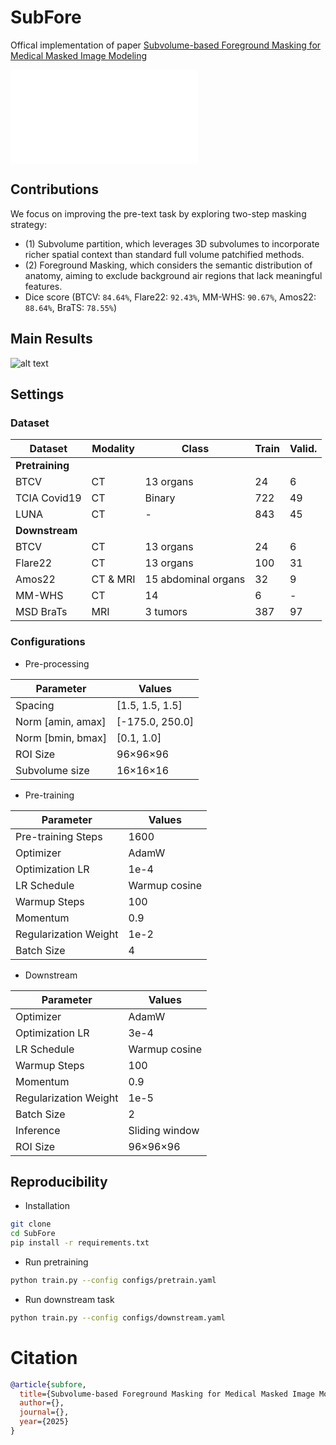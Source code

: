 # SubFore
Offical implementation of paper [Subvolume-based Foreground Masking for Medical Masked Image Modeling]()

![alt text](assets/framework.pdf "Framework")

## Contributions
We focus on improving the pre-text task by exploring two-step
masking strategy: 

- (1) Subvolume partition, which leverages 3D subvolumes to incorporate richer spatial context than standard full volume patchified methods.
- (2) Foreground Masking, which considers the semantic distribution of anatomy, aiming to exclude background air regions that lack meaningful features.
- Dice score (BTCV: `84.64%`, Flare22: `92.43%`, MM-WHS: `90.67%`, Amos22: `88.64%`, BraTS: `78.55%`)

## Main Results

![alt text](assets/segmentation.png "Segmentation")

## Settings

### Dataset

| **Dataset**          | **Modality**  | **Class**                  | **Train** | **Valid.** |
|-----------------------|--------------|----------------------------|-----------|------------|
| **Pretraining**       |              |                            |           |            |
| BTCV             | CT           | 13 organs                 | 24        | 6          |
| TCIA Covid19         | CT           | Binary                    | 722       | 49         |
| LUNA                 | CT           | -                         | 843       | 45         |
| **Downstream**        |              |                            |           |            |
| BTCV            | CT           | 13 organs                 | 24        | 6          |
| Flare22              | CT           | 13 organs                 | 100       | 31         |
| Amos22               | CT & MRI     | 15 abdominal organs       | 32        | 9          |
| MM-WHS               | CT           | 14                        | 6         | -          |
| MSD BraTs            | MRI          | 3 tumors                  | 387       | 97         |


### Configurations

- Pre-processing

| **Parameter**          | **Values**          |
|-------------------------|---------------------|
| Spacing                | [1.5, 1.5, 1.5]    |
| Norm [amin, amax]      | [-175.0, 250.0]    |
| Norm [bmin, bmax]      | [0.1, 1.0]         |
| ROI Size               | 96×96×96           |
| Subvolume size         | 16×16×16           |

- Pre-training
  
| **Parameter**          | **Values**          |
|-------------------------|---------------------|
| Pre-training Steps     | 1600               |
| Optimizer              | AdamW              |
| Optimization LR        | 1e-4               |
| LR Schedule            | Warmup cosine      |
| Warmup Steps           | 100                |
| Momentum               | 0.9                |
| Regularization Weight  | 1e-2               |
| Batch Size             | 4                  |

- Downstream
  
| **Parameter**          | **Values**          |
|-------------------------|---------------------|
| Optimizer              | AdamW              |
| Optimization LR        | 3e-4               |
| LR Schedule            | Warmup cosine      |
| Warmup Steps           | 100                |
| Momentum               | 0.9                |
| Regularization Weight  | 1e-5               |
| Batch Size             | 2                  |
| Inference              | Sliding window     |
| ROI Size               | 96×96×96           |


## Reproducibility

- Installation

```bash
git clone 
cd SubFore
pip install -r requirements.txt
```

- Run pretraining

```bash
python train.py --config configs/pretrain.yaml
```

- Run downstream task

```bash
python train.py --config configs/downstream.yaml
```

# Citation
```bibtex
@article{subfore,
  title={Subvolume-based Foreground Masking for Medical Masked Image Modeling},
  author={},
  journal={},
  year={2025}
}
```